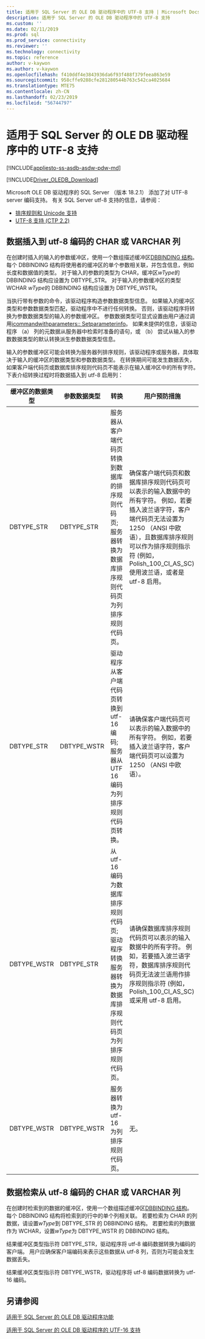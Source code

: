 ```yaml
---
title: 适用于 SQL Server 的 OLE DB 驱动程序中的 UTF-8 支持 | Microsoft Docs
description: 适用于 SQL Server 的 OLE DB 驱动程序中的 UTF-8 支持
ms.custom: ''
ms.date: 02/11/2019
ms.prod: sql
ms.prod_service: connectivity
ms.reviewer: ''
ms.technology: connectivity
ms.topic: reference
author: v-kaywon
ms.author: v-kaywon
ms.openlocfilehash: f410ddf4e3843936da6f93f488f379feea863e59
ms.sourcegitcommit: 958cffe9288cfe281280544b763c542ca4025684
ms.translationtype: MTE75
ms.contentlocale: zh-CN
ms.lasthandoff: 02/23/2019
ms.locfileid: "56744797"
---
```

# <a name="utf-8-support-in-ole-db-driver-for-sql-server"></a>适用于 SQL Server 的 OLE DB 驱动程序中的 UTF-8 支持
[!INCLUDE[appliesto-ss-asdb-asdw-pdw-md](../../../includes/appliesto-ss-asdb-asdw-pdw-md.md)]

[!INCLUDE[Driver_OLEDB_Download](../../../includes/driver_oledb_download.md)]

Microsoft OLE DB 驱动程序的 SQL Server （版本 18.2.1） 添加了对 UTF-8 server 编码支持。 有关 SQL Server utf-8 支持的信息，请参阅：
- [排序规则和 Unicode 支持](../../../relational-databases/collations/collation-and-unicode-support.md)
- [UTF-8 支持 (CTP 2.2)](../../../sql-server/what-s-new-in-sql-server-ver15.md#utf-8-support-ctp-22)

## <a name="data-insertion-into-a-utf-8-encoded-char-or-varchar-column"></a>数据插入到 utf-8 编码的 CHAR 或 VARCHAR 列
在创建时插入的输入的参数缓冲区，使用一个数组描述缓冲区[DBBINDING 结构](https://go.microsoft.com/fwlink/?linkid=2071182)。 每个 DBBINDING 结构将使用者的缓冲区的单个参数相关联，并包含信息，例如长度和数据值的类型。 对于输入的参数的类型为 CHAR，缓冲区*wType*的 DBBINDING 结构应设置为 DBTYPE_STR。 对于输入的参数缓冲区的类型 WCHAR *wType*的 DBBINDING 结构应设置为 DBTYPE_WSTR。

当执行带有参数的命令，该驱动程序构造参数数据类型信息。 如果输入的缓冲区类型和参数数据类型匹配，驱动程序中不进行任何转换。 否则，该驱动程序将转换为参数数据类型的输入的参数缓冲区。 参数数据类型可显式设置由用户通过调用[icommandwithparameters:: Setparameterinfo](https://go.microsoft.com/fwlink/?linkid=2071577)。 如果未提供的信息，该驱动程序 （a） 列的元数据从服务器中检索时准备的语句，或 （b） 尝试从输入的参数数据类型的默认转换派生参数数据类型信息。

输入的参数缓冲区可能会转换为服务器列排序规则，该驱动程序或服务器，具体取决于输入的缓冲区的数据类型和参数数据类型。 在转换期间可能发生数据丢失，如果客户端代码页或数据库排序规则代码页不能表示在输入缓冲区中的所有字符。 下表介绍转换过程时将数据插入到 utf-8 启用列：

|缓冲区的数据类型|参数数据类型|转换|用户预防措施|
|---             |---                |---       |---            |
|DBTYPE_STR|DBTYPE_STR|服务器从客户端代码页转换到数据库的排序规则代码页;服务器转换为数据库排序规则代码页为列排序规则代码页。|确保客户端代码页和数据库排序规则代码页可以表示的输入数据中的所有字符。 例如，若要插入波兰语字符，客户端代码页无法设置为 1250 （ANSI 中欧语），且数据库排序规则可以作为排序规则指示符 (例如，Polish_100_CI_AS_SC) 使用波兰语，或者是 utf-8 启用。|
|DBTYPE_STR|DBTYPE_WSTR|驱动程序从客户端代码页转换到 utf-16 编码;服务器从 UTF 16 编码为列排序规则代码页转换。|请确保客户端代码页可以表示的输入数据中的所有字符。 例如，若要插入波兰语字符，客户端代码页可以设置为 1250 （ANSI 中欧语）。|
|DBTYPE_WSTR|DBTYPE_STR|从 utf-16 编码为数据库排序规则代码页; 驱动程序转换服务器转换为数据库排序规则代码页为列排序规则代码页。|请确保数据库排序规则代码页可以表示的输入数据中的所有字符。 例如，若要插入波兰语字符，数据库排序规则代码页无法波兰语用作排序规则指示符 (例如，Polish_100_CI_AS_SC) 或采用 utf-8 启用。|
|DBTYPE_WSTR|DBTYPE_WSTR|服务器转换为 utf-16 为列排序规则代码页。|无。|

## <a name="data-retrieval-from-a-utf-8-encoded-char-or-varchar-column"></a>数据检索从 utf-8 编码的 CHAR 或 VARCHAR 列
在创建时检索到的数据的缓冲区，使用一个数组描述缓冲区[DBBINDING 结构](https://go.microsoft.com/fwlink/?linkid=2071182)。 每个 DBBINDING 结构将检索到的行中的单个列相关联。 若要检索为 CHAR 的列数据，请设置*wType*到 DBTYPE_STR 的 DBBINDING 结构。 若要检索的列数据作为 WCHAR，设置*wType*为 DBTYPE_WSTR 的 DBBINDING 结构。

结果缓冲区类型指示符 DBTYPE_STR，驱动程序将 utf-8 编码数据转换为编码的客户端。 用户应确保客户端编码来表示这些数据从 utf-8 列，否则为可能会发生数据丢失。

结果缓冲区类型指示符 DBTYPE_WSTR，驱动程序将 utf-8 编码数据转换为 utf-16 编码。
  
## <a name="see-also"></a>另请参阅  
[适用于 SQL Server 的 OLE DB 驱动程序功能](../../oledb/features/oledb-driver-for-sql-server-features.md) 

[适用于 SQL Server 的 OLE DB 驱动程序的 UTF-16 支持](../../oledb/features/utf-16-support-in-oledb-driver-for-sql-server.md)    
  
  
